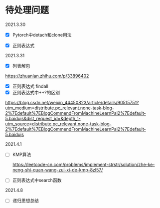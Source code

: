 # 待处理问题

2021.3.30

- [x] Pytorch中detach和clone用法
- [x] 正则表达式



2021.3.31

- [x] 列表解包

https://zhuanlan.zhihu.com/p/33896402

- [x] 正则表达式 findall
- [x] 正则表达式中+\*?的区别

https://blog.csdn.net/weixin_44450823/article/details/90515751?utm_medium=distribute.pc_relevant.none-task-blog-2%7Edefault%7EBlogCommendFromMachineLearnPai2%7Edefault-5.baidujs&dist_request_id=&depth_1-utm_source=distribute.pc_relevant.none-task-blog-2%7Edefault%7EBlogCommendFromMachineLearnPai2%7Edefault-5.baidujs

2021.4.1

- [ ] KMP算法

  https://leetcode-cn.com/problems/implement-strstr/solution/zhe-ke-neng-shi-quan-wang-zui-xi-de-kmp-8zl57/

- [ ] 正则表达式中search函数

2021.4.8

- [ ] 递归思想总结

